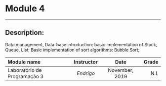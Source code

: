 # Module 4

--- 

## Description: 
Data management, Data-base introduction: basic implementation of Stack, Queue, List; Basic implementation of sort algorithms: Bubble Sort;

| Module name | Instructor | Date | Grade |
| :---------- | :--------: | :---: | ----: |
| Laboratório de Programação 3 | *Endrigo* | November, 2019 | N.I. |
